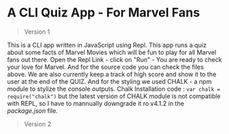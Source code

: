 # A CLI Quiz App - For Marvel Fans
> Version 1

This is a CLI app written in JavaScript using Repl. This app runs a quiz about some facts of Marvel Movies which will be fun to play for all Marvel fans out there. Open the Repl Link - click on "Run" - You are ready to check your love for Marvel. And for the source code you can check the files above. We are also currently keep a track of high score and show it to the user at the end of the QUIZ. And for the styling we used CHALK - a npm module to stylize the console outputs. Chalk Installation code : `var chalk = require("chalk")` but the latest version of CHALK module is not compatible with REPL, so I have to mannually downgrade it ro v4.1.2 in the _package.json_ file.

> Version 2
